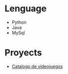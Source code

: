 # Lenguage
* Python 
* Java
* MySql
# Proyects
* [Catalogo de videojuegos](https://github.com/jordansalinasp10/CatalogoCasiFinal.git)
